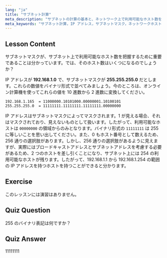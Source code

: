 ```yaml
---
lang: "ja"
title: "サブネット計算"
meta_description: "サブネットの計算の基本と、ネットワーク上で利用可能なホスト数を計算する方法を学びます。初心者向けに IP アドレスとサブネットマスクを理解します。Linux の学習を始めましょう！"
meta_keywords: "サブネット計算，IP アドレス，サブネットマスク，ネットワークホスト，バイナリ，Linux ネットワーキング，初心者向けチュートリアル，ガイド"
---
```


## Lesson Content

サブネットマスクが、サブネット上で利用可能なホスト数を把握するために重要であることは分かっています。では、そのホスト数はいくつになるのでしょうか？

IP アドレスが **192.168.1.0** で、サブネットマスクが **255.255.255.0** だとします。これらの数値をバイナリ形式で並べてみましょう。今のところは、オンライン計算機を使ってこれらの値を 10 進数から 2 進数に変換してください。

```
192.168.1.165  = 11000000.10101000.00000001.10100101
255.255.255.0  = 11111111.11111111.11111111.00000000
```

IP アドレスはサブネットマスクによってマスクされます。1 が見える場合、それはマスクされており、見えないものとして扱います。したがって、利用可能なホストは `00000000` の領域からのみとなります。バイナリ形式の `11111111` は 255 に等しいことを思い出してください。また、0 もホスト番号として数えるため、256 通りの選択肢があります。しかし、256 通りの選択肢があるように見えますが、実際にはブロードキャストアドレスとサブネットアドレスを考慮する必要があるため、2 つのホストを差し引くことになり、サブネット上には 254 の利用可能なホストが残ります。したがって、192.168.1.1 から 192.168.1.254 の範囲の IP アドレスを持つホストを持つことができると分かります。

## Exercise

このレッスンには演習はありません。

## Quiz Question

255 のバイナリ表記は何ですか？

## Quiz Answer

11111111
